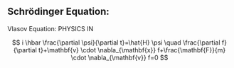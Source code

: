
## Schrödinger Equation:

 Vlasov Equation:
PHYSICS IN

$$
i \hbar \frac{\partial \psi}{\partial t}=\hat{H} \psi \quad \frac{\partial f}{\partial t}+\mathbf{v} \cdot \nabla_{\mathbf{x}} f+\frac{\mathbf{F}}{m} \cdot \nabla_{\mathbf{v}} f=0
$$

